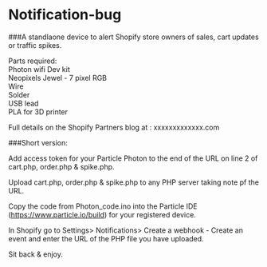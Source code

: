 # Notification-bug

###A standlaone device to alert Shopify store owners of sales, cart updates or traffic spikes.

Parts required:   
Photon wifi Dev kit   
Neopixels Jewel - 7 pixel RGB   
Wire   
Solder   
USB lead   
PLA for 3D printer   

Full details on the Shopify Partners blog at : xxxxxxxxxxxxx.com

###Short version: 

Add access token for your Particle Photon to the end of the URL on line 2 of cart.php, order.php & spike.php.

Upload cart.php, order.php & spike.php to any PHP server taking note pf the URL.

Copy the code from Photon_code.ino into the Particle IDE (https://www.particle.io/build) for your registered device.

In Shopify go to Settings> Notifications> Create a webhook  - Create an event and enter the URL of the PHP file you have uploaded.

Sit back & enjoy.

